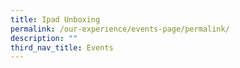 ```yaml
---
title: Ipad Unboxing
permalink: /our-experience/events-page/permalink/
description: ""
third_nav_title: Events
---
```

